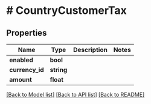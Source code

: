 # # CountryCustomerTax

## Properties

Name | Type | Description | Notes
------------ | ------------- | ------------- | -------------
**enabled** | **bool** |  |
**currency_id** | **string** |  |
**amount** | **float** |  |

[[Back to Model list]](../../README.md#models) [[Back to API list]](../../README.md#endpoints) [[Back to README]](../../README.md)
